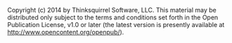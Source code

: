 Copyright (c) 2014 by Thinksquirrel Software, LLC. This material may be distributed only subject to the terms and conditions set forth in the Open Publication License, v1.0 or later (the latest version is presently available at http://www.opencontent.org/openpub/).
